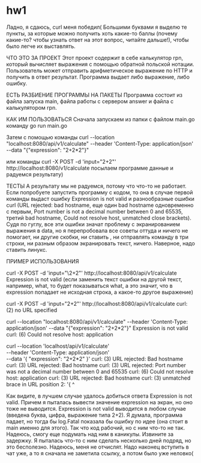 # hw1
Ладно, я сдаюсь, curl меня победил(
Большими буквами я выделю те пункты, за которые можно получить хоть какие-то баллы (почему какие-то? чтобы узнать ответ на этот вопрос, читайте дальше!), чтобы было легче их выставлять.

ЧТО ЭТО ЗА ПРОЕКТ
Этот проект содержит в себе калькулятор rpn, который вычисляет выражения с помощью обратной польской нотации. Пользователь может отправить арифметическое выражение по HTTP и получить в ответ результат.
Программа выдает либо выражение, либо ошибку. 

ЕСТЬ РАЗБИЕНИЕ ПРОГРАММЫ НА ПАКЕТЫ
Программа состоит из файла запуска main, файла работы с сервером answer и файла с калькулятором rpn.

КАК ИМ ПОЛЬЗОВАТЬСЯ 
Сначала запускаем из папки с файлом main.go команду
go run main.go

Затем с помощью команды 
curl --location "localhost:8080/api/v1/calculate" --header 'Content-Type: application/json' --data "{\"expression\": \"2+2*2\"}"

или команды
curl -X POST -d 'input=\"2+2"' http://localhost:8080/v1/calculate
посылаем программе данные и радуемся результату)

ТЕСТЫ
А результату мы не радуемся, потому что что-то не работает. Если попробуете запустить программу с кодом, то она в случае первой команды выдаст ошибку Expression is not valid и разнообразные ошибки curl (URL rejected: bad hostname, еще один bad hostname одновременно с первым, 
Port number is not a decimal number between 0 and 65535, третий bad hostname, Could not resolve host, unmatched close brackets). Судя по гуглу, все эти ошибки значат проблему с экранированием выражения в data, но я перепробовала все советы оттуда и ничего не помогает, ни другие скобки, ни ставить \, 
ни отправлять команду в три строки, ни разным образом экранировать текст, ничего. Наверное, надо ставить линукс.

ПРИМЕР ИСПОЛЬЗОВАНИЯ

curl -X POST -d 'input="\2+2"' http://localhost:8080/api/v1/calculate
Expression is not valid 
(если заменить текст ошибки на другой текст, например, what, то будет показываться what, а это значит, что в expression попадает не исходная строка, а какое-то другое выражение)

curl -X POST -d 'input=\"2+2"\' http://localhost:8080/api/v1/calculate
curl: (2) no URL specified

curl --location "localhost:8080/api/v1/calculate" --header 'Content-Type: application/json' --data "{\"expression\": \"2+2*2\"}"
Expression is not valid
curl: (6) Could not resolve host: application

curl --location 'localhost/api/v1/calculate' \
--header 'Content-Type: application/json' \
--data '{
  "expression": "2+2*2"
}'
curl: (3) URL rejected: Bad hostname
curl: (3) URL rejected: Bad hostname
curl: (3) URL rejected: Port number was not a decimal number between 0 and 65535
curl: (6) Could not resolve host: application
curl: (3) URL rejected: Bad hostname
curl: (3) unmatched brace in URL position 2:
'{
 ^


Как видите, в лучшем случае удалось добиться ответа Expression is not valid. Причем я пыталась вывести значение expression на экран, но оно тоже не выводится.
Expression is not valid выводится в любом случае (введена буква, цифра, выражение типа 2+2). Я думала, программа падает, но тогда бы log.Fatal показала бы ошибку по идее (она стоит в main именно для этого).
Так что код рабочий, но с ним что-то не так. Надеюсь, смогу еще подумать над ним в каникулы. Извините за задержку. Я пыталась что-то с ним сделать несколько дней подряд, но это бесполезно. Надеюсь, меня не отчислят. 
Надо наконец вступить в чат уже, а то я сначала не заметила ссылку, а потом было уже неловко(


